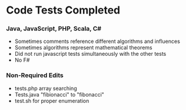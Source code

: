 # Code Tests Completed
### Java, JavaScript, PHP, Scala, C#
- Sometimes comments reference different algorithms and influences
- Sometimes algorithms represent mathematical theorems
- Did not run javascript tests simultaneously with the other tests
- No F#
### Non-Required Edits
- tests.php array searching
- Tests.java "fibionacci" to "fibonacci"
- test.sh for proper enumeration
